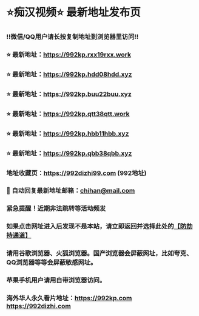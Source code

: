 # ⭐️痴汉视频⭐️ 最新地址发布页

### ‼️微信/QQ用户请长按复制地址到浏览器里访问‼️

### ⭐️ 最新地址：https://992kp.rxx19rxx.work

### ⭐️ 最新地址：https://992kp.hdd08hdd.xyz

### ⭐️ 最新地址：https://992kp.buu22buu.xyz

### ⭐️ 最新地址：https://992kp.qtt38qtt.work

### ⭐️ 最新地址：https://992kp.hbb11hbb.xyz

### ⭐️ 最新地址：https://992kp.qbb38qbb.xyz



### 地址收藏页：https://992dizhi99.com (992地址)
### 📧 自动回复最新地址邮箱：chihan@mail.com
### 紧急提醒！近期非法跳转等活动频发
### 如果点击网址进入后发现不是本站，请立即返回并选择此处的[【防劫持通道】](https://23.224.130.222:7583)
### 请用谷歌浏览器、火狐浏览器。国产浏览器会屏蔽网址，比如夸克、QQ浏览器等等会屏蔽敏感网址。
### 苹果手机用户请用自带浏览器访问。
### 海外华人永久看片地址：https://992kp.com  https://992dizhi.com
